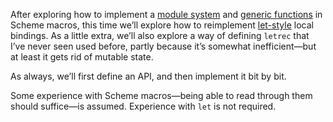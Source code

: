 After exploring how to implement a [module system](http://blog.veitheller.de/Scheme_Macros_I:_Modules.html)
and [generic functions](http://blog.veitheller.de/Scheme_Macros_I:_Generics.html)
in Scheme macros, this time we’ll explore how to reimplement
[let-style](https://www.gnu.org/software/mit-scheme/documentation/mit-scheme-ref/Lexical-Binding.html)
local bindings. As a little extra, we’ll also explore a way of defining `letrec`
that I’ve never seen used before, partly because it’s somewhat inefficient—but
at least it gets rid of mutable state.

As always, we’ll first define an API, and then implement it bit by bit.

Some experience with Scheme macros—being able to read through them should
suffice—is assumed. Experience with `let` is not required.
